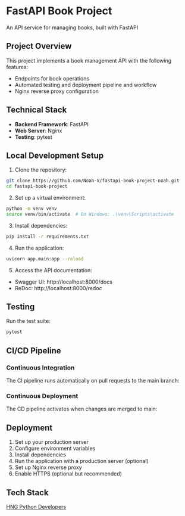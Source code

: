 # FastAPI Book Project

An API service for managing books, built with FastAPI

## Project Overview

This project implements a book management API with the following features:
- Endpoints for book operations
- Automated testing and deployment pipeline and workflow
- Nginx reverse proxy configuration


## Technical Stack

- **Backend Framework**: FastAPI
- **Web Server**: Nginx
- **Testing**: pytest


## Local Development Setup

1. Clone the repository:
```bash
git clone https://github.com/Noah-V/fastapi-book-project-noah.git
cd fastapi-book-project
```

2. Set up a virtual environment:
```bash
python -m venv venv
source venv/bin/activate  # On Windows: .\venv\Scripts\activate
```

3. Install dependencies:
```bash
pip install -r requirements.txt
```

4. Run the application:
```bash
uvicorn app.main:app --reload
```

5. Access the API documentation:
- Swagger UI: http://localhost:8000/docs
- ReDoc: http://localhost:8000/redoc

## Testing

Run the test suite:
```bash
pytest
```

## CI/CD Pipeline

### Continuous Integration
The CI pipeline runs automatically on pull requests to the main branch:

### Continuous Deployment
The CD pipeline activates when changes are merged to main:


## Deployment

1. Set up your production server
2. Configure environment variables
3. Install dependencies
4. Run the application with a production server (optional)
5. Set up Nginx reverse proxy
6. Enable HTTPS (optional but recommended)

## Tech Stack
[HNG Python Developers](https://hng.tech/hire/python-developers)
